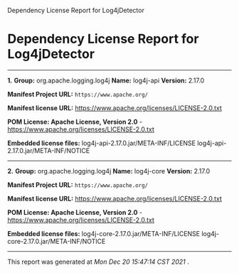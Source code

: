 Dependency License Report for Log4jDetector

# Dependency License Report for Log4jDetector #

--------------------

**1.** **Group:** org.apache.logging.log4j **Name:** log4j-api **Version:** 2.17.0

**Manifest Project URL:** `https://www.apache.org/`

**Manifest license URL:** [ https://www.apache.org/licenses/LICENSE-2.0.txt ][https_www.apache.org_licenses_LICENSE-2.0.txt]

**POM License: Apache License, Version 2.0** \- [ https://www.apache.org/licenses/LICENSE-2.0.txt ][https_www.apache.org_licenses_LICENSE-2.0.txt]

**Embedded license files:**  log4j-api-2.17.0.jar/META-INF/LICENSE   log4j-api-2.17.0.jar/META-INF/NOTICE 

--------------------

**2.** **Group:** org.apache.logging.log4j **Name:** log4j-core **Version:** 2.17.0

**Manifest Project URL:** `https://www.apache.org/`

**Manifest license URL:** [ https://www.apache.org/licenses/LICENSE-2.0.txt ][https_www.apache.org_licenses_LICENSE-2.0.txt]

**POM License: Apache License, Version 2.0** \- [ https://www.apache.org/licenses/LICENSE-2.0.txt ][https_www.apache.org_licenses_LICENSE-2.0.txt]

**Embedded license files:**  log4j-core-2.17.0.jar/META-INF/LICENSE   log4j-core-2.17.0.jar/META-INF/NOTICE 

--------------------

This report was generated at  *Mon Dec 20 15:47:14 CST 2021* .


[https_www.apache.org_licenses_LICENSE-2.0.txt]: https://www.apache.org/licenses/LICENSE-2.0.txt